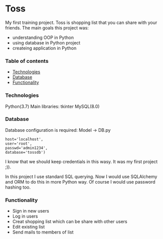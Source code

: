 # Toss

My first training project. Toss is shopping list that you can share with your friends. The main goals this project was:
- understanding OOP in Python
- using database in Python project
- createing application in Python

### Table of contents
* [Technologies](#Technologies)
* [Database](#Databse)
* [Functionality](#Functionality)


### Technologies

Python(3.7)
  Main libraries: tkinter
MySQL(8.0)


### Database

Database configuration is required:
Model -> DB.py

```
host='localhost',
user='root',
passwd='admin1234',
database='tossdb')
```

I know that we should keep credentials in this wasy. It was my first project ;)). 

In this project I use standard SQL querying. Now I would use SQLAlchemy and ORM to do this in more Python way. 
Of course I would use password hashing too.


### Functionality

- Sign in new users
- Log in users
- Creat shopping list which can be share with other users
- Edit existing list
- Send mails to members of list
